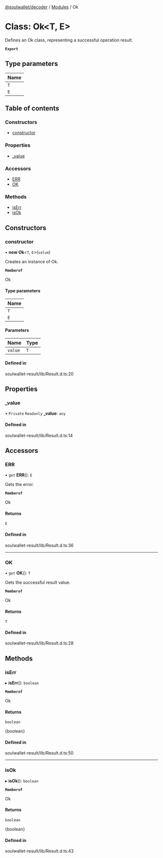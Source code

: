 [@soulwallet/decoder](../README.md) / [Modules](../modules.md) / Ok

# Class: Ok<T, E\>

Defines an Ok class, representing a successful operation result.

**`Export`**

## Type parameters

| Name |
| :------ |
| `T` |
| `E` |

## Table of contents

### Constructors

- [constructor](Ok.md#constructor)

### Properties

- [\_value](Ok.md#_value)

### Accessors

- [ERR](Ok.md#err)
- [OK](Ok.md#ok)

### Methods

- [isErr](Ok.md#iserr)
- [isOk](Ok.md#isok)

## Constructors

### constructor

• **new Ok**<`T`, `E`\>(`value`)

Creates an instance of Ok.

**`Memberof`**

Ok

#### Type parameters

| Name |
| :------ |
| `T` |
| `E` |

#### Parameters

| Name | Type |
| :------ | :------ |
| `value` | `T` |

#### Defined in

soulwallet-result/lib/Result.d.ts:20

## Properties

### \_value

• `Private` `Readonly` **\_value**: `any`

#### Defined in

soulwallet-result/lib/Result.d.ts:14

## Accessors

### ERR

• `get` **ERR**(): `E`

Gets the error.

**`Memberof`**

Ok

#### Returns

`E`

#### Defined in

soulwallet-result/lib/Result.d.ts:36

___

### OK

• `get` **OK**(): `T`

Gets the successful result value.

**`Memberof`**

Ok

#### Returns

`T`

#### Defined in

soulwallet-result/lib/Result.d.ts:28

## Methods

### isErr

▸ **isErr**(): `boolean`

**`Memberof`**

Ok

#### Returns

`boolean`

{boolean}

#### Defined in

soulwallet-result/lib/Result.d.ts:50

___

### isOk

▸ **isOk**(): `boolean`

**`Memberof`**

Ok

#### Returns

`boolean`

{boolean}

#### Defined in

soulwallet-result/lib/Result.d.ts:43
